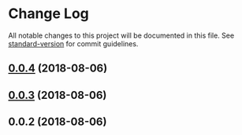 # Change Log

All notable changes to this project will be documented in this file. See [standard-version](https://github.com/conventional-changelog/standard-version) for commit guidelines.

<a name="0.0.4"></a>
## [0.0.4](https://github.com/jaspercayne/MineboxxConsole/compare/v0.0.3...v0.0.4) (2018-08-06)



<a name="0.0.3"></a>
## [0.0.3](https://github.com/jaspercayne/MineboxxConsole/compare/v0.0.2...v0.0.3) (2018-08-06)



<a name="0.0.2"></a>
## 0.0.2 (2018-08-06)
